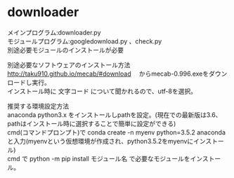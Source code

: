 # downloader
メインプログラム:downloader.py    
  モジュールプログラム:googledownload.py 、check.py         
別途必要モジュールのインストールが必要  　　 
    
別途必要なソフトウェアのインストール方法        
  http://taku910.github.io/mecab/#download 　からmecab-0.996.exeをダウンロードし実行。    
  インストール時に 文字コード について聞かれるので、utf-8を選択。   

推奨する環境設定方法   
  anaconda python3.x をインストールしpathを設定。(現在での最新版は3.6、pathはインストール時に選択することで簡単に設定ができる)   
  cmd(コマンドプロンプト)で conda create -n myenv python=3.5.2 anaconda と入力(myenvという仮想環境が作成され、python3.5.2をmyenvにインストール)    
  cmd で python -m pip install モジュール名 で必要なモジュールをインストール。    
